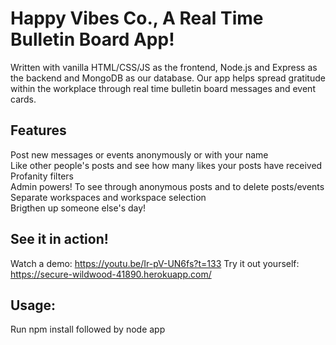 # Happy Vibes Co., A Real Time Bulletin Board App!

Written with vanilla HTML/CSS/JS as the frontend, Node.js and Express as the backend and MongoDB as our database. Our app helps spread gratitude within the workplace through real time bulletin board messages and event cards. 

## Features

Post new messages or events anonymously or with your name  
Like other people's posts and see how many likes your posts have received  
Profanity filters  
Admin powers! To see through anonymous posts and to delete posts/events  
Separate workspaces and workspace selection  
Brigthen up someone else's day!  

## See it in action!

Watch a demo: https://youtu.be/Ir-pV-UN6fs?t=133
Try it out yourself: https://secure-wildwood-41890.herokuapp.com/

## Usage:

Run npm install followed by node app
